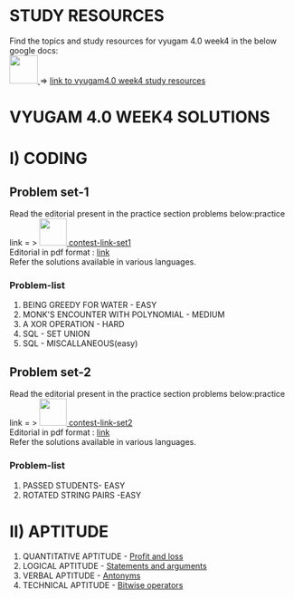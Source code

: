 # STUDY RESOURCES

Find the topics and study resources for vyugam 4.0 week4 in the below google docs: <br> 
<a href="https://docs.google.com/document/d/1cXyKJtGKdDmwfKrr_R2d-4zmJzJpjas5XDNcwJTaQsg/edit?usp=sharing">
  <img src="https://www.pinclipart.com/picdir/middle/523-5238864_book-cover-outline-clip-art-src-data-transparent.png" width="50"> 
</a>  => 
[link to vyugam4.0 week4 study resources](https://docs.google.com/document/d/1cXyKJtGKdDmwfKrr_R2d-4zmJzJpjas5XDNcwJTaQsg/edit?usp=sharing)

# VYUGAM 4.0 WEEK4 SOLUTIONS

# I) CODING

## Problem set-1
Read the editorial present in the practice section problems below:practice link = >
<a href="https://assessment.hackerearth.com/challenges/college/coimbatore-institute-of-technology-cit-test-draft-3/">
  <img src="https://cutshort.io/horizontal-og-image?img=https://cdn.cutshort.io/public/companies/57317456399e504f321f7f5d/hackerearth-logo" width="48"> 
</a>
[contest-link-set1](https://assessment.hackerearth.com/challenges/college/coimbatore-institute-of-technology-cit-test-draft-3/)
<br>
Editorial in pdf format : [link](https://drive.google.com/file/d/16Um8fPF6kp4kFbF0gulkNzIldsErleQJ/view?usp=sharing)
<br>
Refer the solutions available in various languages.
<br>

### Problem-list

1. BEING GREEDY FOR WATER - EASY
2. MONK'S ENCOUNTER WITH POLYNOMIAL - MEDIUM
3. A XOR OPERATION - HARD
4. SQL - SET UNION
5. SQL - MISCALLANEOUS(easy)

## Problem set-2
Read the editorial present in the practice section problems below:practice link = >
<a href="https://assessment.hackerearth.com/challenges/college/cit-vyugam-40-week-4-coding-mechcivilchem-2022-batch/">
  <img src="https://cutshort.io/horizontal-og-image?img=https://cdn.cutshort.io/public/companies/57317456399e504f321f7f5d/hackerearth-logo" width="48"> 
</a>
[contest-link-set2](https://assessment.hackerearth.com/challenges/college/cit-vyugam-40-week-4-coding-mechcivilchem-2022-batch/)
<br>
Editorial in pdf format : [link](https://drive.google.com/file/d/17u1isYZ5wvDpv66xn1-6FsjXGJj499OW/view?usp=sharing)
<br>
Refer the solutions available in various languages.
<br>

### Problem-list

1. PASSED STUDENTS- EASY
2. ROTATED STRING PAIRS -EASY

# II) APTITUDE

1. QUANTITATIVE APTITUDE - [Profit and loss](https://drive.google.com/file/d/1nD-pnhdSJiywRuSxaNVZmrx6TxThOaaU/view?usp=sharing)
2. LOGICAL APTITUDE - [Statements and arguments](https://drive.google.com/file/d/1A30ctOOS0I119J8SnjzQOo_rmvjqEwEL/view?usp=sharing)
3. VERBAL APTITUDE - [Antonyms](https://drive.google.com/file/d/1n2kn-K6CuKgVVtWqS3ct_eTixNIfitat/view?usp=sharing)
4. TECHNICAL APTITUDE - [Bitwise operators](https://drive.google.com/file/d/19X5odrS65uJihP8DpD7IfxjxCex2_3J4/view?usp=sharing)
